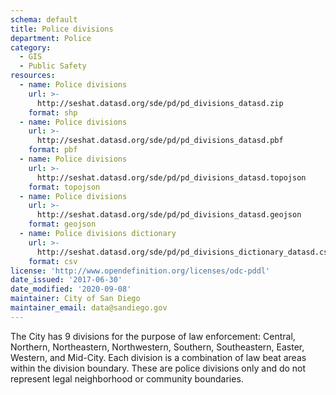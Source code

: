```yaml
---
schema: default
title: Police divisions
department: Police
category:
  - GIS
  - Public Safety
resources:
  - name: Police divisions
    url: >-
      http://seshat.datasd.org/sde/pd/pd_divisions_datasd.zip
    format: shp
  - name: Police divisions
    url: >-
      http://seshat.datasd.org/sde/pd/pd_divisions_datasd.pbf
    format: pbf
  - name: Police divisions
    url: >-
      http://seshat.datasd.org/sde/pd/pd_divisions_datasd.topojson
    format: topojson
  - name: Police divisions
    url: >-
      http://seshat.datasd.org/sde/pd/pd_divisions_datasd.geojson
    format: geojson
  - name: Police divisions dictionary
    url: >-
      http://seshat.datasd.org/sde/pd/pd_divisions_dictionary_datasd.csv
    format: csv
license: 'http://www.opendefinition.org/licenses/odc-pddl'
date_issued: '2017-06-30'
date_modified: '2020-09-08'
maintainer: City of San Diego
maintainer_email: data@sandiego.gov
---
```

The City has 9 divisions for the purpose of law enforcement: Central, Northern, Northeastern, Northwestern, Southern, Southeastern, Easter, Western, and Mid-City. Each division is a combination of law beat areas within the division boundary. These are police divisions only and do not represent legal neighborhood or community boundaries.
<!--more-->